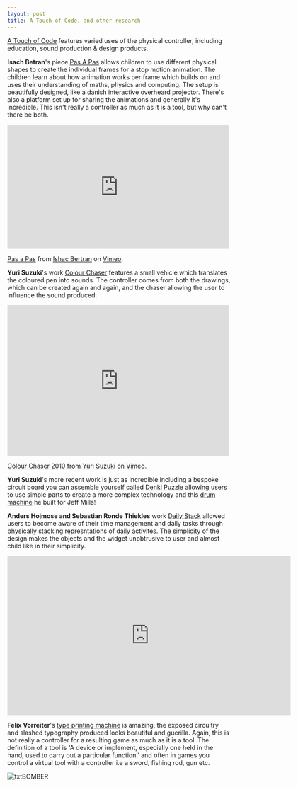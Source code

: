```yaml
---
layout: post
title: A Touch of Code, and other research
---
```


[A Touch of Code](http://shop.gestalten.com/a-touch-of-code.html) features varied uses of the physical controller, including education, sound production & design products.

**Isach Betran**'s piece [Pas A Pas](http://www.pasapas-project.com/) allows children to use different physical shapes to create the individual frames for a stop motion animation. The children learn about how animation works per frame which builds on and uses their understanding of maths, physics and computing. The setup is beautifully designed, like a danish interactive overheard projector. There's also a platform set up for sharing the animations and generally it's incredible. This isn't really a controller as much as it is a tool, but why can't there be both. 

<iframe src="https://player.vimeo.com/video/31804587" width="500" height="281" frameborder="0" webkitallowfullscreen mozallowfullscreen allowfullscreen></iframe>
<p><a href="https://vimeo.com/31804587">Pas a Pas</a> from <a href="https://vimeo.com/ishacbertran">Ishac Bertran</a> on <a href="https://vimeo.com">Vimeo</a>.</p>


**Yuri Suzuki**'s work [Colour Chaser](http://yurisuzuki.com/archive/works/colour-chaser/) features a small vehicle which translates the coloured pen into sounds. The controller comes from both the drawings, which can be created again and again, and the chaser allowing the user to influence the sound produced.   
<iframe src="https://player.vimeo.com/video/14563912" width="500" height="341" frameborder="0" webkitallowfullscreen mozallowfullscreen allowfullscreen></iframe>
<p><a href="https://vimeo.com/14563912">Colour Chaser 2010</a> from <a href="https://vimeo.com/user1806587">Yuri Suzuki</a> on <a href="https://vimeo.com">Vimeo</a>.</p>

**Yuri Suzuki**'s more recent work is just as incredible including a bespoke circuit board you can assemble yourself called [Denki Puzzle](http://yurisuzuki.com/archive/works/denki-puzzle/) allowing users to use simple parts to create a more complex technology and this [drum machine](http://daily.redbullmusicacademy.com/2015/04/how-jeff-mills-built-a-ufo-drum-machine) he built for Jeff Mills!

**Anders Hojmose and Sebastian Ronde Thiekles** work [Daily Stack](http://everyoneelse.net/projects/daily-stack/) allowed users to become aware of their time management and daily tasks through physically stacking represntations of daily activites. The simplicity of the design makes the objects and the widget unobtrusive to user and almost child like in their simplicity.

<iframe src="https://player.vimeo.com/video/10458491" width="640" height="360" frameborder="0" webkitallowfullscreen mozallowfullscreen allowfullscreen></iframe>

**Felix Vorreiter**'s [type printing machine](https://www.behance.net/gallery/406136/txtBOMBER) is amazing, the exposed circuitry and slashed typography produced looks beautiful and guerilla. Again, this is not really a controller for a resulting game as much as it is a tool. The definition of a tool is 'A device or implement, especially one held in the hand, used to carry out a particular function.' and often in games you control a virtual tool with a controller i.e a sword, fishing rod, gun etc.

![txtBOMBER](https://mir-s3-cdn-cf.behance.net/project_modules/disp/9857702152501.5601255140579.jpg) 

